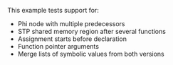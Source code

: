 This example tests support for:

* Phi node with multiple predecessors
* STP shared memory region after several functions
* Assignment starts before declaration
* Function pointer arguments
* Merge lists of symbolic values from both versions
